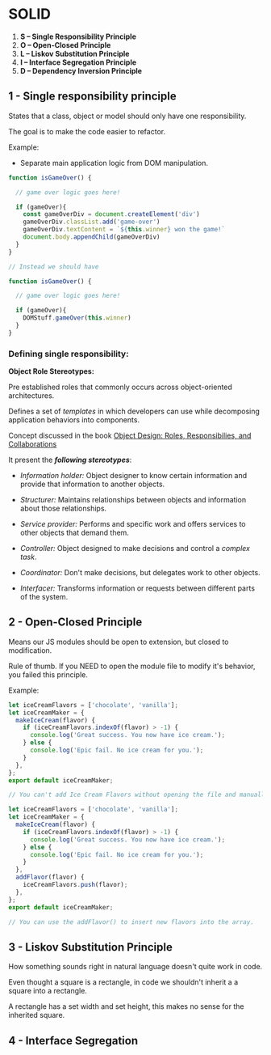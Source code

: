 # SOLID

1. **S – Single Responsibility Principle**
2. **O – Open-Closed Principle**
3. **L – Liskov Substitution Principle**
4. **I – Interface Segregation Principle**
5. **D – Dependency Inversion Principle**

## 1 - Single responsibility principle

States that a class, object or model should only have one responsibility.

The goal is to make the code easier to refactor.

Example:
- Separate main application logic from DOM manipulation.

```javascript
function isGameOver() {

  // game over logic goes here!

  if (gameOver){
    const gameOverDiv = document.createElement('div')
    gameOverDiv.classList.add('game-over')
    gameOverDiv.textContent = `${this.winner} won the game!`
    document.body.appendChild(gameOverDiv)
  }
}

// Instead we should have

function isGameOver() {

  // game over logic goes here!

  if (gameOver){
    DOMStuff.gameOver(this.winner)
  }
}
```

### Defining single responsibility:

**Object Role Stereotypes:**

Pre established roles that commonly occurs across object-oriented architectures.

Defines a set of *templates* in which developers can use while decomposing application behaviors into components.

Concept discussed in the book [Object Design: Roles, Responsibilies, and Collaborations](http://www.amazon.com/Object-Design-Roles-Responsibilities-Collaborations/dp/0201379430)

It present the ***following stereotypes***:

- *Information holder:* Object designer to know certain information and provide that information to another objects.

- *Structurer:* Maintains relationships between objects and information about those relationships.

- *Service provider:* Performs and specific work and offers services to other objects that demand them.

- *Controller:* Object designed to make decisions and control a *complex task*.

- *Coordinator:*  Don't make decisions, but delegates work to other objects.

- *Interfacer:* Transforms information or requests between different parts of the system.

## 2 - Open-Closed Principle

Means our JS modules should be open to extension, but closed to modification.

Rule of thumb. If you NEED to open the module file to modify it's behavior, you failed this principle.

Example:

```javascript
let iceCreamFlavors = ['chocolate', 'vanilla'];
let iceCreamMaker = {
  makeIceCream(flavor) {
    if (iceCreamFlavors.indexOf(flavor) > -1) {
      console.log('Great success. You now have ice cream.');
    } else {
      console.log('Epic fail. No ice cream for you.');
    }
  },
};
export default iceCreamMaker;

// You can't add Ice Cream Flavors without opening the file and manually altering the array.

let iceCreamFlavors = ['chocolate', 'vanilla'];
let iceCreamMaker = {
  makeIceCream(flavor) {
    if (iceCreamFlavors.indexOf(flavor) > -1) {
      console.log('Great success. You now have ice cream.');
    } else {
      console.log('Epic fail. No ice cream for you.');
    }
  },
  addFlavor(flavor) {
    iceCreamFlavors.push(flavor);
  },
};
export default iceCreamMaker;

// You can use the addFlavor() to insert new flavors into the array.
```

## 3 - Liskov Substitution Principle

How something sounds right in natural language doesn't quite work in code.

Even thought  a square is a rectangle, in code we shouldn't inherit a a square into a rectangle.

A rectangle has a set width and set height, this makes no sense for the inherited square.

## 4 - Interface Segregation







